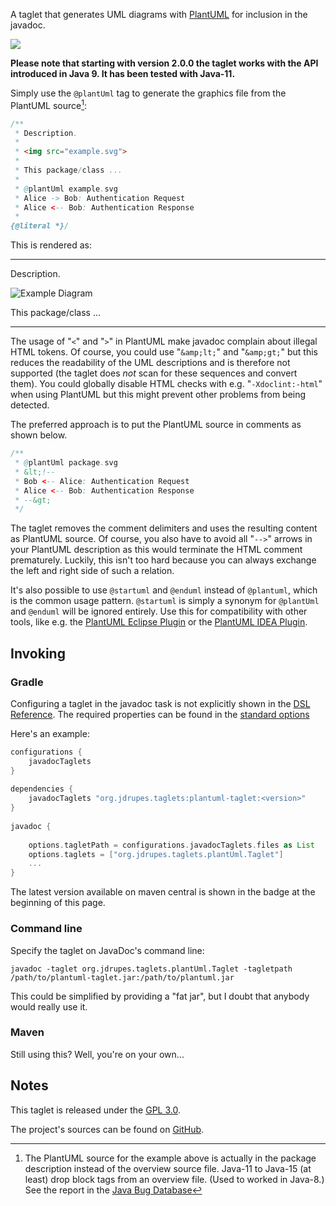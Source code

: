 A taglet that generates UML diagrams with 
[PlantUML](http://plantuml.sourceforge.net/) for inclusion in the javadoc.

<a href="https://search.maven.org/#search%7Cga%7C1%7Cg%3A%22org.jdrupes.taglets%22%20AND%20a%3A%22plantuml-taglet%22"><img src="https://img.shields.io/maven-central/v/org.jdrupes.taglets/plantuml-taglet.svg"></a>
  
**Please note that starting with version 2.0.0 the taglet works with
the API introduced in Java 9. It has been tested with Java-11.**
  
Simply use the `@plantUml` tag to generate the graphics file from the
PlantUML source[^1]:

```java
/**
 * Description.
 *
 * <img src="example.svg">
 *
 * This package/class ...
 *
 * @plantUml example.svg
 * Alice -> Bob: Authentication Request
 * Alice <-- Bob: Authentication Response
 * 
{@literal *}/
```

This is rendered as:

---

Description.

![Example Diagram](org/jdrupes/taglets/plantUml/example.svg)

This package/class ...

---

[^1]: The PlantUML source for the example above is actually 
    in the package description instead of the overview source file.
    Java-11 to Java-15 (at least) drop block tags from an overview file.
    (Used to worked in Java-8.) See the report in the
    [Java Bug Database](https://bugs.java.com/bugdatabase/view_bug.do?bug_id=JDK-8264274)

The usage of "`<`" and "`>`" in PlantUML make javadoc complain about 
illegal HTML tokens. Of course, you could use "`&amp;lt;`" and "`&amp;gt;`" but
this reduces the readability of the UML descriptions and is therefore
not supported (the taglet does *not* scan for these sequences and convert
them). You could globally disable HTML checks with e.g. "`-Xdoclint:-html`"
when using PlantUML but this might prevent other problems from being detected.

The preferred approach is to put the PlantUML source in comments as
shown below.

```java
/**
 * @plantUml package.svg
 * &lt;!--
 * Bob <-- Alice: Authentication Request
 * Alice <-- Bob: Authentication Response
 * --&gt;
 */
```

The taglet removes the comment delimiters and uses the resulting content
as PlantUML source. Of course, you also have to avoid all "`-->`" arrows in
your PlantUML description as this would terminate the HTML comment
prematurely. Luckily, this isn't too hard because you can always exchange
the left and right side of such a relation.

It's also possible to use `@startuml` and `@enduml` instead of `@plantuml`,
which is the common usage pattern. `@startuml` is simply a synonym for
`@plantUml` and `@enduml` will be ignored entirely. Use this for
compatibility with other tools, like e.g. the 
[PlantUML Eclipse Plugin](http://plantuml.com/eclipse) or the
[PlantUML IDEA Plugin](https://github.com/esteinberg/plantuml4idea).

Invoking
--------

### Gradle
 
Configuring a taglet in the javadoc task is not explicitly shown in the
[DSL Reference](https://docs.gradle.org/current/dsl/org.gradle.api.tasks.javadoc.Javadoc.html).
The required properties can be found in the 
[standard options](https://docs.gradle.org/current/javadoc/org/gradle/external/javadoc/StandardJavadocDocletOptions.html)

Here's an example:

```groovy
configurations {
    javadocTaglets
}
 
dependencies {
    javadocTaglets "org.jdrupes.taglets:plantuml-taglet:<version>"
}
 
javadoc {
 
    options.tagletPath = configurations.javadocTaglets.files as List
    options.taglets = ["org.jdrupes.taglets.plantUml.Taglet"]
    ...
}
```

The latest version available on maven central is shown in the badge at the
beginning of this page.

### Command line

Specify the taglet on JavaDoc's command line:

```terminal
javadoc -taglet org.jdrupes.taglets.plantUml.Taglet -tagletpath /path/to/plantuml-taglet.jar:/path/to/plantuml.jar
```

This could be simplified by providing a "fat jar", but I doubt that anybody would
really use it.

### Maven

Still using this? Well, you're on your own...

Notes
-----

This taglet is released under the
[GPL 3.0](http://www.gnu.org/licenses/gpl-3.0-standalone.html).

The project's sources can be found on 
[GitHub](https://github.com/mnlipp/jdrupes-taglets).
